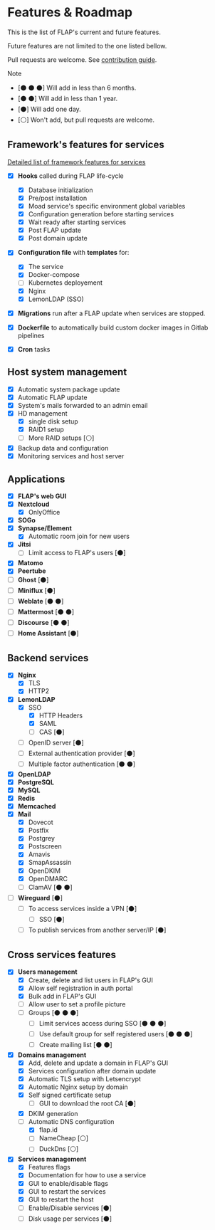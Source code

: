 # Features & Roadmap

This is the list of FLAP's current and future features.

Future features are not limited to the one listed bellow.

Pull requests are welcome. See [contribution guide](contributing.md).

> [!NOTE]
>-   [⚫ ⚫ ⚫] Will add in less than 6 months.
>-   [⚫ ⚫] Will add in less than 1 year.
>-   [⚫] Will add one day.
>-   [⚪] Won't add, but pull requests are welcome.

## Framework's features for services

[Detailed list of framework features for services](create_new_service.md)

-   [x] **Hooks** called during FLAP life-cycle

    -   [x] Database initialization
    -   [x] Pre/post installation
    -   [x] Moad service's specific environment global variables
    -   [x] Configuration generation before starting services
    -   [x] Wait ready after starting services
    -   [x] Post FLAP update
    -   [x] Post domain update

-   [x] **Configuration file** with **templates** for:

    -   [x] The service
    -   [x] Docker-compose
    -   [ ] Kubernetes deployement
    -   [x] Nginx
    -   [x] LemonLDAP (SSO)

-   [x] **Migrations** run after a FLAP update when services are stopped.

-   [x] **Dockerfile** to automatically build custom docker images in Gitlab pipelines

-   [x] **Cron** tasks

## Host system management

-   [x] Automatic system package update
-   [x] Automatic FLAP update
-   [x] System's mails forwarded to an admin email
-   [x] HD management
    -   [x] single disk setup
    -   [x] RAID1 setup
    -   [ ] More RAID setups [⚪]
-   [x] Backup data and configuration
-   [x] Monitoring services and host server

## Applications

-   [x] **FLAP's web GUI**
-   [x] **Nextcloud**
    -   [x] OnlyOffice
-   [x] **SOGo**
-   [x] **Synapse/Element**
    -   [x] Automatic room join for new users
-   [x] **Jitsi**
    -   [ ] Limit access to FLAP's users [⚫]
-   [x] **Matomo**
-   [x] **Peertube**
-   [ ] **Ghost** [⚫]
-   [ ] **Miniflux** [⚫]
-   [ ] **Weblate** [⚫ ⚫]
-   [ ] **Mattermost** [⚫ ⚫]
-   [ ] **Discourse** [⚫ ⚫]
-   [ ] **Home Assistant** [⚫]

## Backend services

-   [x] **Nginx**
    -   [x] TLS
    -   [x] HTTP2
-   [x] **LemonLDAP**
    -   [x] SSO
        -   [x] HTTP Headers
        -   [x] SAML
        -   [ ] CAS [⚫]
    -   [ ] OpenID server [⚫]
    -   [ ] External authentication provider [⚫]
    -   [ ] Multiple factor authentication [⚫ ⚫]
-   [x] **OpenLDAP**
-   [x] **PostgreSQL**
-   [x] **MySQL**
-   [x] **Redis**
-   [x] **Memcached**
-   [x] **Mail**
    -   [x] Dovecot
    -   [x] Postfix
    -   [x] Postgrey
    -   [x] Postscreen
    -   [x] Amavis
    -   [x] SmapAssassin
    -   [x] OpenDKIM
    -   [x] OpenDMARC
    -   [ ] ClamAV [⚫ ⚫]
-   [ ] **Wireguard** [⚫]
    -   [ ] To access services inside a VPN [⚫]
        -   [ ] SSO [⚫]
    -   [ ] To publish services from another server/IP [⚫]

## Cross services features

-   [x] **Users management**
    -   [x] Create, delete and list users in FLAP's GUI
    -   [x] Allow self registration in auth portal
	-   [x] Bulk add in FLAP's GUI
    -   [ ] Allow user to set a profile picture
    -   [ ] Groups [⚫ ⚫ ⚫]
        -   [ ] Limit services access during SSO [⚫ ⚫ ⚫]
        -   [ ] Use default group for self registered users [⚫ ⚫ ⚫]
        -   [ ] Create mailing list [⚫ ⚫]

-   [x] **Domains management**
    -   [x] Add, delete and update a domain in FLAP's GUI
    -   [x] Services configuration after domain update
    -   [x] Automatic TLS setup with Letsencrypt
    -   [x] Automatic Nginx setup by domain
    -   [x] Self signed certificate setup
        -   [ ] GUI to download the root CA [⚫]
    -   [x] DKIM generation
    -   [ ] Automatic DNS configuration
        -   [x] flap.id
        -   [ ] NameCheap [⚪]
        -   [ ] DuckDns [⚪]

-   [x] **Services management**
    -   [x] Features flags
    -   [x] Documentation for how to use a service
    -   [x] GUI to enable/disable flags
	-   [x] GUI to restart the services
	-   [x] GUI to restart the host
    -   [ ] Enable/Disable services [⚫]
    -   [ ] Disk usage per services [⚫]
